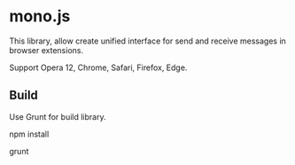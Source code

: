 mono.js
===================


This library, allow create unified interface for send and receive messages in browser extensions.

Support Opera 12, Chrome, Safari, Firefox, Edge.


Build
-------------

Use Grunt for build library.

npm install

grunt
